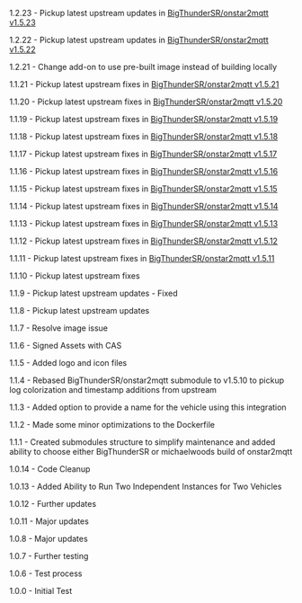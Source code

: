 1.2.23 - Pickup latest upstream updates in [BigThunderSR/onstar2mqtt v1.5.23](https://github.com/BigThunderSR/onstar2mqtt/releases/tag/v1.5.23)

1.2.22 - Pickup latest upstream updates in [BigThunderSR/onstar2mqtt v1.5.22](https://github.com/BigThunderSR/onstar2mqtt/releases/tag/v1.5.22)

1.2.21 - Change add-on to use pre-built image instead of building locally

1.1.21 - Pickup latest upstream fixes in [BigThunderSR/onstar2mqtt v1.5.21](https://github.com/BigThunderSR/onstar2mqtt/releases/tag/v1.5.21)

1.1.20 - Pickup latest upstream fixes in [BigThunderSR/onstar2mqtt v1.5.20](https://github.com/BigThunderSR/onstar2mqtt/releases/tag/v1.5.20)

1.1.19 - Pickup latest upstream fixes in [BigThunderSR/onstar2mqtt v1.5.19](https://github.com/BigThunderSR/onstar2mqtt/releases/tag/v1.5.19)

1.1.18 - Pickup latest upstream fixes in [BigThunderSR/onstar2mqtt v1.5.18](https://github.com/BigThunderSR/onstar2mqtt/releases/tag/v1.5.18)

1.1.17 - Pickup latest upstream fixes in [BigThunderSR/onstar2mqtt v1.5.17](https://github.com/BigThunderSR/onstar2mqtt/releases/tag/v1.5.17)

1.1.16 - Pickup latest upstream fixes in [BigThunderSR/onstar2mqtt v1.5.16](https://github.com/BigThunderSR/onstar2mqtt/releases/tag/v1.5.16)

1.1.15 - Pickup latest upstream fixes in [BigThunderSR/onstar2mqtt v1.5.15](https://github.com/BigThunderSR/onstar2mqtt/releases/tag/v1.5.15)

1.1.14 - Pickup latest upstream fixes in [BigThunderSR/onstar2mqtt v1.5.14](https://github.com/BigThunderSR/onstar2mqtt/releases/tag/v1.5.14)

1.1.13 - Pickup latest upstream fixes in [BigThunderSR/onstar2mqtt v1.5.13](https://github.com/BigThunderSR/onstar2mqtt/releases/tag/v1.5.13)

1.1.12 - Pickup latest upstream fixes in [BigThunderSR/onstar2mqtt v1.5.12](https://github.com/BigThunderSR/onstar2mqtt/releases/tag/v1.5.12)

1.1.11 - Pickup latest upstream fixes in [BigThunderSR/onstar2mqtt v1.5.11](https://github.com/BigThunderSR/onstar2mqtt/releases/tag/v1.5.11)

1.1.10 - Pickup latest upstream fixes

1.1.9 - Pickup latest upstream updates - Fixed

1.1.8 - Pickup latest upstream updates

1.1.7 - Resolve image issue

1.1.6 - Signed Assets with CAS

1.1.5 - Added logo and icon files

1.1.4 - Rebased BigThunderSR/onstar2mqtt submodule to v1.5.10 to pickup log colorization and timestamp additions from upstream

1.1.3 - Added option to provide a name for the vehicle using this integration

1.1.2 - Made some minor optimizations to the Dockerfile

1.1.1 - Created submodules structure to simplify maintenance and added ability to choose either BigThunderSR or michaelwoods build of onstar2mqtt

1.0.14 - Code Cleanup

1.0.13 - Added Ability to Run Two Independent Instances for Two Vehicles

1.0.12 - Further updates

1.0.11 - Major updates

1.0.8 - Major updates

1.0.7 - Further testing

1.0.6 - Test process

1.0.0 - Initial Test
